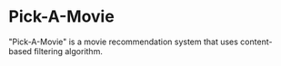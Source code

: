 # Pick-A-Movie
"Pick-A-Movie" is a movie recommendation system that uses content-based filtering algorithm.
